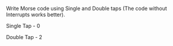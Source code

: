 
Write Morse code using Single and Double taps
(The code without Interrupts works better).

Single Tap - 0

Double Tap - 2
